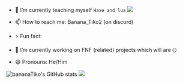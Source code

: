 - 🌱 I’m currently teaching myself `Haxe and lua`
![](https://github.com/bananaTiko/bananaTiko/assets/111482265/1b3ab5a6-d773-42a8-a220-27e5dcbd6240)

- 📫 How to reach me: Banana_Tiko2 (on discord)
- ⚡ Fun fact: 
- 🔭 I’m currently working on FNF (related) projects which will are 🤐
- 😄 Pronouns: He/Him


![bananaTiko's GitHub stats](https://github-readme-stats.vercel.app/api?username=bananaTiko&show_icons=true&theme=dark)
![](https://github-readme-stats.vercel.app/api/top-langs/?username=bananaTiko&layout=compact&show_icons=true&theme=dark)
